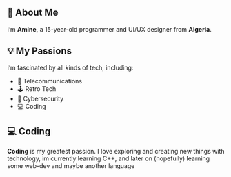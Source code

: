 ## 👋 About Me

I’m **Amine**, a 15-year-old programmer and UI/UX designer from **Algeria**.

## 💡 My Passions

I’m fascinated by all kinds of tech, including:
- 📡 Telecommunications
- 🕹️ Retro Tech
- 🔐 Cybersecurity
- 💻 Coding

## 💻 Coding

**Coding** is my greatest passion. I love exploring and creating new things with technology, im currently learning C++, and later on (hopefully) learning some web-dev and maybe another language
